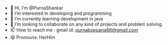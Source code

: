 - 👋 Hi, I’m @PurnaShankar
- 👀 I’m interested in developing and programming
- 🌱 I’m currently learning development in java
- 💞️ I’m looking to collaborate on any kind of projects and problem solving.
- 📫 How to reach me : gmail id: purnaboppana66@gmail.com
- 😄 Pronouns: He/Him
 

<!---
PurnaShankar/PurnaShankar is a ✨ special ✨ repository because its `README.md` (this file) appears on your GitHub profile.
You can click the Preview link to take a look at your changes.
--->
